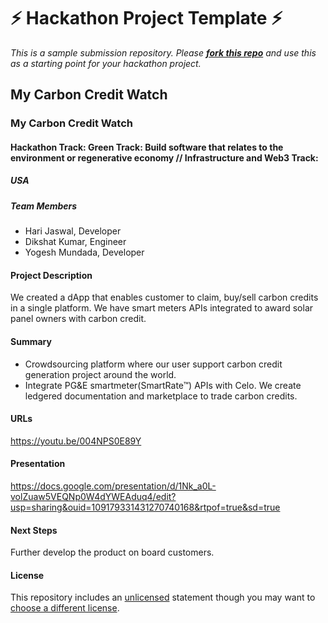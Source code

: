 
# ⚡ Hackathon Project Template ⚡
_This is a sample submission repository.
Please [__fork this repo__](https://help.github.com/articles/fork-a-repo/) and use this as a starting point for your hackathon project._

## My Carbon Credit Watch
### My Carbon Credit Watch
#### Hackathon Track: Green Track: Build software that relates to the environment or regenerative economy // Infrastructure and Web3 Track:

##### USA

##### Team Members
- Hari Jaswal, Developer
- Dikshat Kumar, Engineer
- Yogesh Mundada, Developer


#### Project Description
We created a dApp that enables customer to claim, buy/sell carbon credits in a single platform. We have smart meters APIs integrated to award solar panel owners with carbon credit.


#### Summary
- Crowdsourcing platform where our user support carbon credit generation project around the world.
- Integrate PG&E smartmeter(SmartRate™) APIs with Celo. We create ledgered documentation and marketplace to trade carbon credits. 


#### URLs
https://youtu.be/004NPS0E89Y

#### Presentation
https://docs.google.com/presentation/d/1Nk_a0L-volZuaw5VEQNp0W4dYWEAduq4/edit?usp=sharing&ouid=109179331431270740168&rtpof=true&sd=true 

#### Next Steps
Further develop the product 
on board customers.

#### License
This repository includes an [unlicensed](http://unlicense.org/) statement though you may want to [choose a different license](https://choosealicense.com/).
